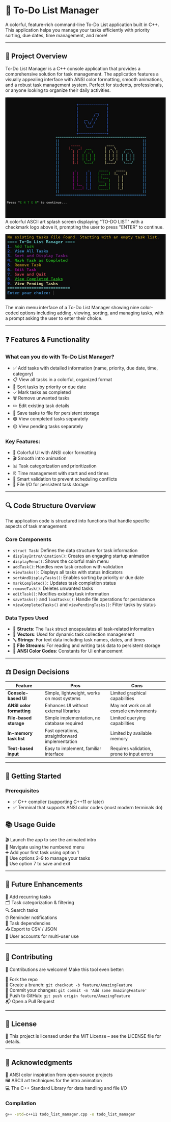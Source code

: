 # 📝 To-Do List Manager

A colorful, feature-rich command-line To-Do List application built in C++. This application helps you manage your tasks efficiently with priority sorting, due dates, time management, and more!

---

## 📌 Project Overview

To-Do List Manager is a C++ console application that provides a comprehensive solution for task management. The application features a visually appealing interface with ANSI color formatting, smooth animations, and a robust task management system. Perfect for students, professionals, or anyone looking to organize their daily activities.

![Image Alt](https://github.com/Praneel2309/To-Do-List/blob/main/WhatsApp%20Image%202025-04-16%20at%2013.47.36.jpeg?raw=true)
A colorful ASCII art splash screen displaying "TO-DO LIST" with a checkmark logo above it, prompting the user to press "ENTER" to continue.


![Image Alt](https://github.com/Praneel2309/To-Do-List/blob/main/WhatsApp%20Image%202025-04-16%20at%2013.48.31.jpeg?raw=true)

The main menu interface of a To-Do List Manager showing nine color-coded options including adding, viewing, sorting, and managing tasks, with a prompt asking the user to enter their choice.



---

## ❓ Features & Functionality

### What can you do with To-Do List Manager?

- ✅ Add tasks with detailed information (name, priority, due date, time, category)
- 📋 View all tasks in a colorful, organized format
- 🔄 Sort tasks by priority or due date
- ✓ Mark tasks as completed
- 🗑️ Remove unwanted tasks
- ✏️ Edit existing task details
- 💾 Save tasks to file for persistent storage
- 🟢 View completed tasks separately
- 🟡 View pending tasks separately

### Key Features:

- 🎨 Colorful UI with ANSI color formatting
- 🎬 Smooth intro animation
- 📊 Task categorization and prioritization
- ⏰ Time management with start and end times
- 🧠 Smart validation to prevent scheduling conflicts
- 💾 File I/O for persistent task storage

---

## 🔍 Code Structure Overview

The application code is structured into functions that handle specific aspects of task management:

### Core Components

- `struct Task`: Defines the data structure for task information
- `displayIntroAnimation()`: Creates an engaging startup animation
- `displayMenu()`: Shows the colorful main menu
- `addTask()`: Handles new task creation with validation
- `viewTasks()`: Displays all tasks with status indicators
- `sortAndDisplayTasks()`: Enables sorting by priority or due date
- `markCompleted()`: Updates task completion status
- `removeTask()`: Deletes unwanted tasks
- `editTask()`: Modifies existing task information
- `saveTasks()` and `loadTasks()`: Handle file operations for persistence
- `viewCompletedTasks()` and `viewPendingTasks()`: Filter tasks by status

### Data Types Used

- 🧱 **Structs**: The `Task` struct encapsulates all task-related information
- 🧮 **Vectors**: Used for dynamic task collection management
- 🔤 **Strings**: For text data including task names, dates, and times
- 📂 **File Streams**: For reading and writing task data to persistent storage
- 🌈 **ANSI Color Codes**: Constants for UI enhancement

---

## ⚖️ Design Decisions

| Feature                    | Pros                                            | Cons                                              |
|----------------------------|--------------------------------------------------|---------------------------------------------------|
| **Console-based UI**       | Simple, lightweight, works on most systems       | Limited graphical capabilities                     |
| **ANSI color formatting**  | Enhances UI without external libraries           | May not work on all console environments           |
| **File-based storage**     | Simple implementation, no database required      | Limited querying capabilities                      |
| **In-memory task list**    | Fast operations, straightforward implementation  | Limited by available memory                        |
| **Text-based input**       | Easy to implement, familiar interface            | Requires validation, prone to input errors         |

---

## 🚀 Getting Started

### Prerequisites

- ✅ C++ compiler (supporting C++11 or later)
- ✅ Terminal that supports ANSI color codes (most modern terminals do)


## 📚 Usage Guide

🎬 Launch the app to see the animated intro  
🧭 Navigate using the numbered menu  
➕ Add your first task using option 1  
🔁 Use options 2–9 to manage your tasks  
💾 Use option 7 to save and exit  

---

## 🔧 Future Enhancements

🔁 Add recurring tasks  
🗂️ Task categorization & filtering  
🔍 Search tasks  
⏰ Reminder notifications  
🔗 Task dependencies  
📤 Export to CSV / JSON  
👥 User accounts for multi-user use  

---

## 🧩 Contributing

👋 Contributions are welcome! Make this tool even better:

🍴 Fork the repo  
🌿 Create a branch: `git checkout -b feature/AmazingFeature`  
💾 Commit your changes: `git commit -m 'Add some AmazingFeature'`  
🚀 Push to GitHub: `git push origin feature/AmazingFeature`  
📬 Open a Pull Request  

---

## 📄 License

📜 This project is licensed under the MIT License – see the LICENSE file for details.

---

## 👏 Acknowledgments

🎨 ANSI color inspiration from open-source projects  
🖼️ ASCII art techniques for the intro animation  
💻 The C++ Standard Library for data handling and file I/O  

### Compilation

```bash
g++ -std=c++11 todo_list_manager.cpp -o todo_list_manager
